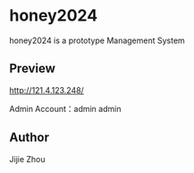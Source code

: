 # honey2024

honey2024 is a prototype Management System

## Preview

http://121.4.123.248/

Admin Account：admin  admin

## Author
Jijie Zhou
